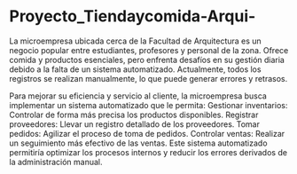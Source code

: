 # Proyecto_Tiendaycomida-Arqui-
La microempresa ubicada cerca de la Facultad de Arquitectura es un negocio popular entre estudiantes, profesores y personal de la zona. Ofrece comida y productos esenciales, pero enfrenta desafíos en su gestión diaria debido a la falta de un sistema automatizado. Actualmente, todos los registros se realizan manualmente, lo que puede generar errores y retrasos.

Para mejorar su eficiencia y servicio al cliente, la microempresa busca implementar un sistema automatizado que le permita:
Gestionar inventarios: Controlar de forma más precisa los productos disponibles.
Registrar proveedores: Llevar un registro detallado de los proveedores.
Tomar pedidos: Agilizar el proceso de toma de pedidos.
Controlar ventas: Realizar un seguimiento más efectivo de las ventas.
Este sistema automatizado permitiría optimizar los procesos internos y reducir los errores derivados de la administración manual.
